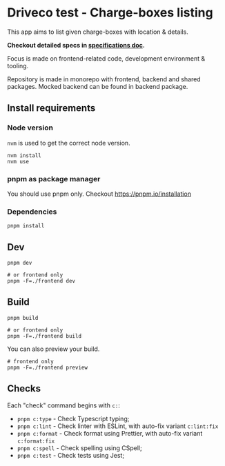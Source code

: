 # Driveco test - Charge-boxes listing

This app aims to list given charge-boxes with location & details.

**Checkout detailed specs in [specifications doc](./docs/specifications.md).**

Focus is made on frontend-related code, development environment & tooling.

Repository is made in monorepo with frontend, backend and shared packages.
Mocked backend can be found in backend package.

## Install requirements

### Node version

`nvm` is used to get the correct node version.

```
nvm install
nvm use
```

### pnpm as package manager

You should use pnpm only.
Checkout https://pnpm.io/installation

### Dependencies

```
pnpm install
```

## Dev

```
pnpm dev

# or frontend only
pnpm -F=./frontend dev
```

## Build

```
pnpm build

# or frontend only
pnpm -F=./frontend build
```

You can also preview your build.

```
# frontend only
pnpm -F=./frontend preview
```

## Checks

Each "check" command begins with `c:`:

- `pnpm c:type` - Check Typescript typing;
- `pnpm c:lint` - Check linter with ESLint, with auto-fix variant `c:lint:fix`
- `pnpm c:format` - Check format using Prettier, with auto-fix variant `c:format:fix`
- `pnpm c:spell` - Check spelling using CSpell;
- `pnpm c:test` - Check tests using Jest;
